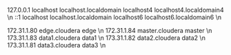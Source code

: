 127.0.0.1   localhost localhost.localdomain localhost4 localhost4.localdomain4 \n
::1         localhost localhost.localdomain localhost6 localhost6.localdomain6 \n

172.31.1.80 edge.cloudera edge \n
172.31.1.84 master.cloudera master \n
173.31.1.83 data1.cloudera data1 \n
173.31.1.82 data2.cloudera data2 \n
173.31.1.81 data3.cloudera data3 \n 
